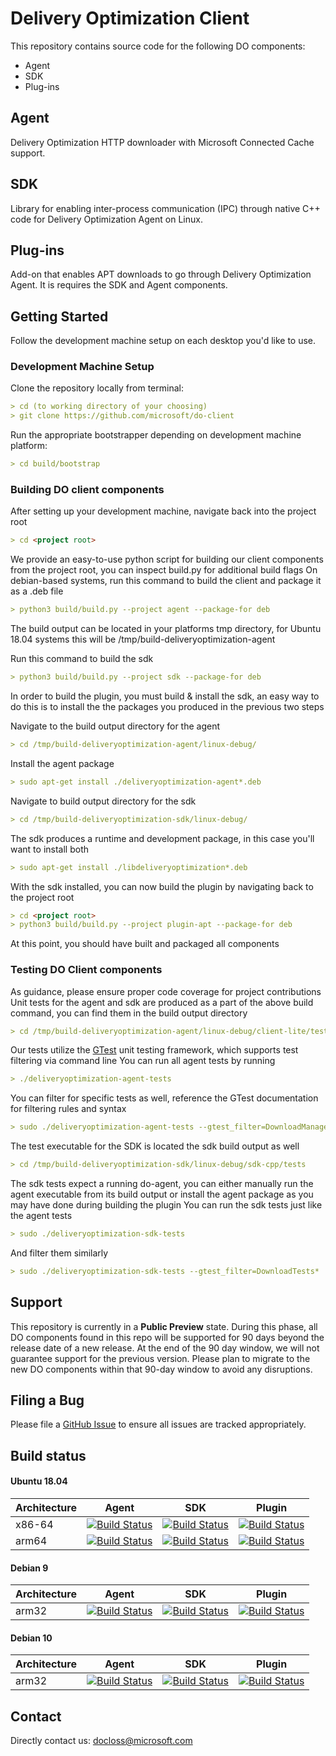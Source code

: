 # Delivery Optimization Client

This repository contains source code for the following DO components:

* Agent
* SDK
* Plug-ins

## Agent

Delivery Optimization HTTP downloader with Microsoft Connected Cache support.

## SDK

Library for enabling inter-process communication (IPC) through native C++
code for Delivery Optimization Agent on Linux.

## Plug-ins

Add-on that enables APT downloads to go through Delivery Optimization Agent.
It is requires the SDK and Agent components.

## Getting Started

Follow the development machine setup on each desktop you'd like to use.

### Development Machine Setup

Clone the repository locally from terminal:

```markdown
> cd (to working directory of your choosing)
> git clone https://github.com/microsoft/do-client
```

Run the appropriate bootstrapper depending on development machine platform:

```markdown
> cd build/bootstrap
```

### Building DO client components 

After setting up your development machine, navigate back into the project root

```markdown
> cd <project root>
```

We provide an easy-to-use python script for building our client components from the project root, you can inspect build.py for additional build flags
On debian-based systems, run this command to build the client and package it as a .deb file

```markdown
> python3 build/build.py --project agent --package-for deb
```

The build output can be located in your platforms tmp directory, for Ubuntu 18.04 systems this will be /tmp/build-deliveryoptimization-agent

Run this command to build the sdk

```markdown
> python3 build/build.py --project sdk --package-for deb
```

In order to build the plugin, you must build & install the sdk, an easy way to do this is to install the the packages you produced in the previous two steps

Navigate to the build output directory for the agent

```markdown
> cd /tmp/build-deliveryoptimization-agent/linux-debug/
```

Install the agent package

```markdown
> sudo apt-get install ./deliveryoptimization-agent*.deb
```

Navigate to build output directory for the sdk

```markdown
> cd /tmp/build-deliveryoptimization-sdk/linux-debug/
```

The sdk produces a runtime and development package, in this case you'll want to install both

```markdown
> sudo apt-get install ./libdeliveryoptimization*.deb
```

With the sdk installed, you can now build the plugin by navigating back to the project root

```markdown
> cd <project root>
> python3 build/build.py --project plugin-apt --package-for deb
```

At this point, you should have built and packaged all components


### Testing DO Client components

As guidance, please ensure proper code coverage for project contributions
Unit tests for the agent and sdk are produced as a part of the above build command, you can find them in the build output directory

```markdown
> cd /tmp/build-deliveryoptimization-agent/linux-debug/client-lite/test
```

Our tests utilize the [GTest](https://github.com/google/googletest) unit testing framework, which supports test filtering via command line
You can run all agent tests by running

```markdown
> ./deliveryoptimization-agent-tests
```

You can filter for specific tests as well, reference the GTest documentation for filtering rules and syntax
```markdown
> sudo ./deliveryoptimization-agent-tests --gtest_filter=DownloadManagerTests*
```

The test executable for the SDK is located the sdk build output as well

```markdown
> cd /tmp/build-deliveryoptimization-sdk/linux-debug/sdk-cpp/tests
```

The sdk tests expect a running do-agent, you can either manually run the agent executable from its build output or install the agent package as you may have done during building the plugin
You can run the sdk tests just like the agent tests

```markdown
> sudo ./deliveryoptimization-sdk-tests
```

And filter them similarly

```markdown
> sudo ./deliveryoptimization-sdk-tests --gtest_filter=DownloadTests*
```

## Support

This repository is currently in a **Public Preview** state.  During this phase, all DO components
found in this repo will be supported for 90 days beyond the release date of a new release.  At
the end of the 90 day window, we will not guarantee support for the previous version.  Please plan
to migrate to the new DO components within that 90-day window to avoid any disruptions.

## Filing a Bug

Please file a [GitHub Issue](https://github.com/microsoft/do-client/issues) to ensure all issues are
tracked appropriately.

## Build status

#### Ubuntu 18.04

| Architecture | Agent | SDK | Plugin |
|-----|--------|-----|--------|
| x86-64 | [![Build Status](https://deliveryoptimization.visualstudio.com/client/_apis/build/status/DO%20Simple%20Client%20Ubuntu%2018.04%20x86-64?branchName=main)](https://deliveryoptimization.visualstudio.com/client/_build/latest?definitionId=23&branchName=main) | [![Build Status](https://deliveryoptimization.visualstudio.com/client/_apis/build/status/DO%20CPP-SDK%20Ubuntu%2018.04%20x86-64?branchName=main)](https://deliveryoptimization.visualstudio.com/client/_build/latest?definitionId=26&branchName=main) | [![Build Status](https://deliveryoptimization.visualstudio.com/client/_apis/build/status/DO%20Plugins%20APT%20Ubuntu%2018.04%20x86-64?branchName=main)](https://deliveryoptimization.visualstudio.com/client/_build/latest?definitionId=29&branchName=main) |
| arm64 | [![Build Status](https://deliveryoptimization.visualstudio.com/client/_apis/build/status/DO%20Simple%20Client%20Ubuntu%2018.04%20arm64?branchName=main)](https://deliveryoptimization.visualstudio.com/client/_build/latest?definitionId=37&branchName=main) | [![Build Status](https://deliveryoptimization.visualstudio.com/client/_apis/build/status/DO%20CPP-SDK%20Ubuntu%2018.04%20arm64?branchName=main)](https://deliveryoptimization.visualstudio.com/client/_build/latest?definitionId=38&branchName=main) | [![Build Status](https://deliveryoptimization.visualstudio.com/client/_apis/build/status/DO%20Plugins%20APT%20Ubuntu%2018.04%20arm64?branchName=main)](https://deliveryoptimization.visualstudio.com/client/_build/latest?definitionId=39&branchName=main) |

#### Debian 9

| Architecture | Agent | SDK | Plugin |
|-----|--------|-----|--------|
| arm32 | [![Build Status](https://deliveryoptimization.visualstudio.com/client/_apis/build/status/DO%20Simple%20Client%20Debian9%20arm32?branchName=main)](https://deliveryoptimization.visualstudio.com/client/_build/latest?definitionId=25&branchName=main) | [![Build Status](https://deliveryoptimization.visualstudio.com/client/_apis/build/status/DO%20CPP-SDK%20Debian9%20arm32?branchName=main)](https://deliveryoptimization.visualstudio.com/client/_build/latest?definitionId=33&branchName=main) | [![Build Status](https://deliveryoptimization.visualstudio.com/client/_apis/build/status/DO%20Plugins%20APT%20Debian9%20arm32?branchName=main)](https://deliveryoptimization.visualstudio.com/client/_build/latest?definitionId=31&branchName=main) |

#### Debian 10

| Architecture | Agent | SDK | Plugin |
|-----|--------|-----|--------|
| arm32 | [![Build Status](https://deliveryoptimization.visualstudio.com/client/_apis/build/status/DO%20Simple%20Client%20Debian10%20arm32?branchName=main)](https://deliveryoptimization.visualstudio.com/client/_build/latest?definitionId=24&branchName=main) | [![Build Status](https://deliveryoptimization.visualstudio.com/client/_apis/build/status/DO%20CPP-SDK%20Debian10%20arm32?branchName=main)](https://deliveryoptimization.visualstudio.com/client/_build/latest?definitionId=32&branchName=main) | [![Build Status](https://deliveryoptimization.visualstudio.com/client/_apis/build/status/DO%20Plugins%20APT%20Debian10%20arm32?branchName=main)](https://deliveryoptimization.visualstudio.com/client/_build/latest?definitionId=34&branchName=main) |

## Contact

Directly contact us: <docloss@microsoft.com>
